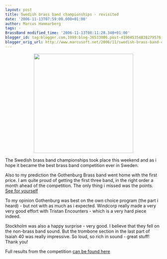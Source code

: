 ```yaml
---
layout: post
title: Swedish brass band championships - revisited
date: '2006-11-13T07:59:00.000+01:00'
author: Marcus Hammarberg
tags: -
BrassBand modified_time: '2006-11-13T08:11:28.348+01:00'
blogger_id: tag:blogger.com,1999:blog-36533086.post-419045354838279576
blogger_orig_url: http://www.marcusoft.net/2006/11/swedish-brass-band-championships.html
---
```


[<img
src="http://www.goteborgbrassband.org.se/images/GBB_SM_2006_BAND.jpg"
style="DISPLAY: block; MARGIN: 0px auto 10px; WIDTH: 320px; CURSOR: hand; TEXT-ALIGN: center"
data-border="0" />](http://www.goteborgbrassband.org.se/images/GBB_SM_2006_BAND.jpg)

<div>

The Swedish brass band championships took place this weekend and as i
hope it became the best brass band competition ever in Sweden.

</div>



Also to my prediction the Gothenburg Brass band went home with the first
price. I am quite proud of getting the first three band, in the right
order a month ahead of the competition. The only thing i missed was the
points. [See for
yourself](http://marcushammarberg.blogspot.com/2006/10/swedish-brass-band-championships.html)

<div>

</div>

<div>

</div>

<div>

</div>

<div>

</div>

<div>

To my opinion Gothenburg was best on the own choice program (the part i
heard) - but not with as much as i expected. Windcorp really made a very
very good effort with Tristan Encounters - which is a very hard piece
indeed.

</div>

<div>

</div>

<div>

</div>

<div>

</div>

<div>

</div>

<div>

Stockholm was also a happy surprise - very good. I believe that they
fell on the non-brass band sound. But the trombone section in the last
part of Isaiah 40 was really impressive. So loud, so rich in sound -
great stuff! Thank you!

</div>

<div>

</div>

<div>

Full results from the competition [can be found
here](http://www.brassband.se/main.php?page=77)

</div>
